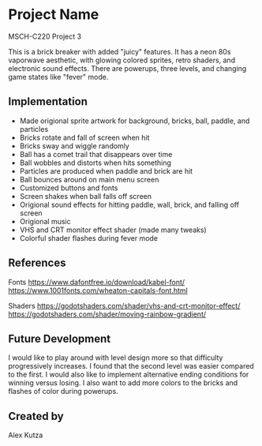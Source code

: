 # Project Name

MSCH-C220 Project 3

This is a brick breaker with added "juicy" features. It has a neon 80s vaporwave aesthetic, with glowing colored sprites, retro shaders, and electronic sound effects. There are powerups, three levels, and changing game states like "fever" mode.

## Implementation

- Made origional sprite artwork for background, bricks, ball, paddle, and particles
- Bricks rotate and fall of screen when hit
- Bricks sway and wiggle randomly
- Ball has a comet trail that disappears over time
- Ball wobbles and distorts when hits something
- Particles are produced when paddle and brick are hit
- Ball bounces around on main menu screen
- Customized buttons and fonts
- Screen shakes when ball falls off screen
- Origional sound effects for hitting paddle, wall, brick, and falling off screen
- Origional music
- VHS and CRT monitor effect shader (made many tweaks)
- Colorful shader flashes during fever mode

## References
Fonts
https://www.dafontfree.io/download/kabel-font/
https://www.1001fonts.com/wheaton-capitals-font.html

Shaders
https://godotshaders.com/shader/vhs-and-crt-monitor-effect/
https://godotshaders.com/shader/moving-rainbow-gradient/

## Future Development
I would like to play around with level design more so that difficulty progressively increases. I found that the second level was easier compared to the first. I would also like to implement alternative ending conditions for winning versus losing. I also want to add more colors to the bricks and flashes of color during powerups.

## Created by
Alex Kutza
